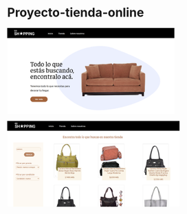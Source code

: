 # Proyecto-tienda-online

<p align="left">
  <img height="200" src="./Captura de pantalla de 2021-03-05 11-44-03.png" />
</p>

<p align="left">
  <img height="200" src="./Captura de pantalla de 2021-03-05 11-47-11.png" />
</p>
